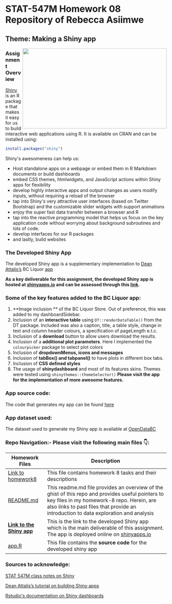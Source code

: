                 
# STAT-547M Homework 08 Repository of Rebecca Asiimwe 

## Theme: Making a Shiny app
[<img align ="right" src="https://github.com/STAT545-UBC-students/hw08-rasiimwe/blob/master/plugin/Screen%20Shot%202018-11-17%20at%2011.07.32%20PM.png" width="450" height="250"/>](https://github.com/STAT545-UBC-students/hw08-rasiimwe/blob/master/plugin/Screen%20Shot%202018-11-17%20at%2011.07.32%20PM.png)
### Assignment Overview 
[Shiny](https://shiny.rstudio.com) is an R package that makes it easy for us to build interactive web applications using R. It is available on CRAN and can be installed using:

```r
install.packages("shiny")
```
Shiny's awesomeness can help us:
* Host standalone apps on a webpage or embed them in R Markdown documents or build dashboards 
* embed CSS themes, htmlwidgets, and JavaScript actions within Shiny apps for flexibility
* develop highly interactive apps and output changes as users modify inputs, without requiring a reload of the browser
* tap into Shiny's very attractive user interfaces (based on Twitter Bootstrap) and the customizable slider widgets with support animations
* enjoy the super fast data transfer between a browser and R
* tap into the reactive programming model that helps us focus on the key application code without worrying about background subroutines and lots of code.
* develop interfaces for our R packages
* and lastly, build websites

### The Developed Shiny App
The developed Shiny app is a supplementary implementation to [Dean Attalis’s]( https://deanattali.com/blog/building-shiny-apps-tutorial) BC Liquor [app]( https://deanattali.com/blog/building-shiny-apps-tutorial/#12-final-shiny-app-code) 

**As a key deliverable for this assignment, the developed Shiny app is hosted at [shinyapps.io](http://www.shinyapps.io) and can be assessed through this [link](https://explom.shinyapps.io/BCL-app/).**


### Some of the key features added to the BC Liquor app:
1. **Image inclusion ** of the BC Liquor Store. Out of preference, this was added to my dashboardSidebar.
2. Inclusion  of an **interactive table** using `DT::renderDataTable()` from the DT package. Included was also a caption, title, a table style, change in text and column header colours, a specification of pageLength e.t.c. 
3. Inclusion  of a **download** button to allow users download the results.
4. Inclusion  of a **additional plot parameters**. Here I implemented the `colourpicker` package to select plot colors
5. Inclusion  of **dropdownMenus, icons and messages**
6. Inclusion  of **tabBox() and tabpanel()** to have plots in different box tabs. 
7. Inclusion  of **CSS defined styles** 
8. The usage of **shinydashboard** and most of its features skins. Themes were tested using `shinythemes::themeSelector()`
**Please visit the app for the implementation of more awesome features.** 


### App source code:
The code that generates my app can be found [here](https://github.com/STAT545-UBC-students/hw08-rasiimwe/blob/master/app/app.R)


### App dataset used:
The dataset used to generate my Shiny app is available at [OpenDataBC](https://deanattali.com/files/bcl-data.csv)


### Repo Navigation:- Please visit the following main files :point_down::

|   **Homework Files**   | **Description** |
|----------------|------------|
|[Link to homework8](http://stat545.com/Classroom/assignments/hw08/hw08.html)|This file contains homework 8 tasks and their descriptions|
|[README.md](https://github.com/STAT545-UBC-students/hw08-rasiimwe/blob/master/README.md)|This readme.md file provides an overview of the ghist of this repo and provides useful pointers to key files in my homework-8 repo. Herein, are also links to past files that provide an introduction to data exploration and analysis |
|**[Link to the Shiny app](https://explom.shinyapps.io/BCL-app/)**|This is the link to the developed Shiny app which is the main deliverable of this assignment. The app is deployed online on [shinyapps.io](http://www.shinyapps.io)|
|[app.R](https://github.com/STAT545-UBC-students/hw08-rasiimwe/blob/master/app/app.R)|This file contains the **source code** for the developed shiny app|

### Sources to acknowledge:
[STAT 547M class notes on Shiny](http://stat545.com/Classroom/notes/cm107.nb.html)

[Dean Attalis’s tutorial on building Shiny apps](https://deanattali.com/blog/building-shiny-apps-tutorial)

[Rstudio's documentation on Shiny dashboards](https://rstudio.github.io/shinydashboard/index.html)

